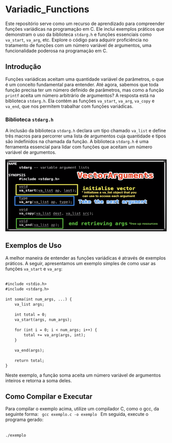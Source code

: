 # Variadic_Functions

Este repositório serve como um recurso de aprendizado para compreender funções variádicas na programação em C. Ele inclui exemplos práticos que demonstram o uso da biblioteca `stdarg.h` e funções essenciais como `va_start`, `va_arg`, etc. Explore o código para adquirir proficiência no tratamento de funções com um número variável de argumentos, uma funcionalidade poderosa na programação em C.

## Introdução

Funções variádicas aceitam uma quantidade variável de parâmetros, o que é um conceito fundamental para entender. Até agora, sabemos que toda função precisa ter um número definido de parâmetros, mas como a função `printf` aceita um número arbitrário de argumentos? A resposta está na biblioteca `stdarg.h`. Ela contém as funções `va_start`, `va_arg`, `va_copy` e `va_end`, que nos permitem trabalhar com funções variádicas.

### Biblioteca `stdarg.h`

A inclusão da biblioteca `stdarg.h` declara um tipo chamado `va_list` e define três macros para percorrer uma lista de argumentos cuja quantidade e tipos são indefinidos na chamada da função. A biblioteca `stdarg.h` é uma ferramenta essencial para lidar com funções que aceitam um número variável de argumentos.

<p align="center">
  <img src="Screenshot from 2023-10-17 14-00-09.png" alt="man stdarg">
</p>

## Exemplos de Uso

A melhor maneira de entender as funções variádicas é através de exemplos práticos. A seguir, apresentamos um exemplo simples de como usar as funções `va_start` e `va_arg`:
<pre><code>
#include &lt;stdio.h&gt;
#include &lt;stdarg.h&gt;

int soma(int num_args, ...) {
    va_list args;
    
    int total = 0;
    va_start(args, num_args);

    for (int i = 0; i < num_args; i++) {
        total += va_arg(args, int);
    }

    va_end(args);

    return total;
}
</code></pre>
Neste exemplo, a função soma aceita um número variável de argumentos inteiros e retorna a soma deles.

## Como Compilar e Executar
Para compilar o exemplo acima, utilize um compilador C, como o gcc, da seguinte forma:
<code>
gcc exemplo.c -o exemplo
</code>
Em seguida, execute o programa gerado:

<code>
./exemplo
</code>

